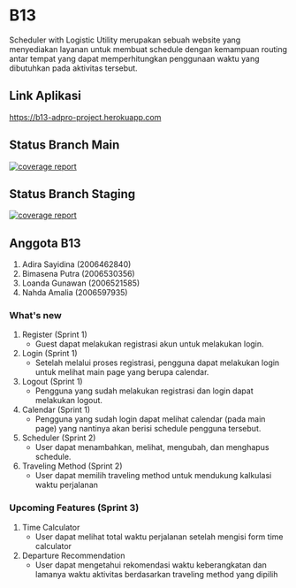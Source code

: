# B13

Scheduler with Logistic Utility merupakan sebuah website yang menyediakan layanan untuk membuat schedule dengan kemampuan routing antar tempat
yang dapat memperhitungkan penggunaan waktu yang dibutuhkan pada aktivitas tersebut.

## Link Aplikasi
https://b13-adpro-project.herokuapp.com

## Status Branch Main

[![coverage report](https://gitlab.cs.ui.ac.id/AdvProg/reguler-2022/student/kelas-b/2006530356-Bimasena-Putra/group-b13-project/schedule-service/badges/main/coverage.svg)](https://gitlab.cs.ui.ac.id/AdvProg/reguler-2022/student/kelas-b/2006530356-Bimasena-Putra/group-b13-project/schedule-service/-/commits/main)

## Status Branch Staging

[![coverage report](https://gitlab.cs.ui.ac.id/AdvProg/reguler-2022/student/kelas-b/2006530356-Bimasena-Putra/group-b13-project/schedule-service/badges/staging/coverage.svg)](https://gitlab.cs.ui.ac.id/AdvProg/reguler-2022/student/kelas-b/2006530356-Bimasena-Putra/group-b13-project/schedule-service/-/commits/staging)

## Anggota B13

1. Adira Sayidina (2006462840)
2. Bimasena Putra (2006530356)
3. Loanda Gunawan (2006521585)
4. Nahda Amalia (2006597935)

### What's new
1. Register (Sprint 1)
    - Guest dapat melakukan registrasi akun untuk melakukan login.
2. Login (Sprint 1)
    - Setelah melalui proses registrasi, pengguna dapat melakukan login untuk melihat main page yang berupa calendar.
3. Logout (Sprint 1)
    - Pengguna yang sudah melakukan registrasi dan login dapat melakukan logout.
4. Calendar (Sprint 1)
    - Pengguna yang sudah login dapat melihat calendar (pada main page) yang nantinya akan berisi schedule pengguna tersebut.
5. Scheduler (Sprint 2)
    - User dapat menambahkan, melihat, mengubah, dan menghapus schedule.
6. Traveling Method (Sprint 2)
   - User dapat memilih traveling method untuk mendukung kalkulasi waktu perjalanan

### Upcoming Features (Sprint 3)
1. Time Calculator
   - User dapat melihat total waktu perjalanan setelah mengisi form time calculator
2. Departure Recommendation
   - User dapat mengetahui rekomendasi waktu keberangkatan dan lamanya waktu aktivitas berdasarkan traveling method yang dipilih

